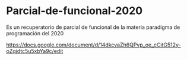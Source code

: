 # Parcial-de-funcional-2020
Es un recuperatorio  de parcial de funcional de la materia paradigma de programación del 2020

https://docs.google.com/document/d/14dkcvaZh6QPvp_oe_cCitG512y-oZqjdtc5u5xbYa9c/edit
